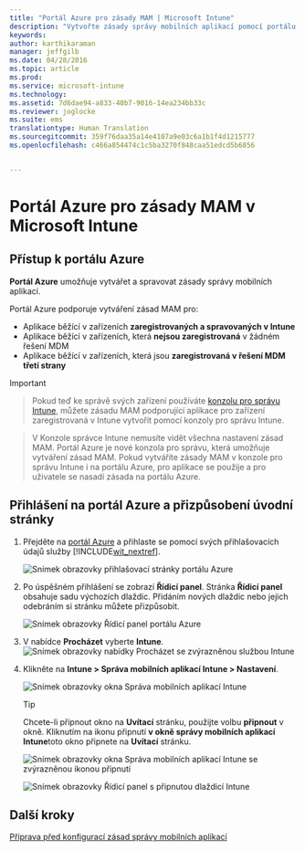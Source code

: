 ```yaml
---
title: "Portál Azure pro zásady MAM | Microsoft Intune"
description: "Vytvořte zásady správy mobilních aplikací pomocí portálu Azure. Zásady, které zde vytvoříte, lze použít na zařízení s registrací v Intune nebo bez ní."
keywords: 
author: karthikaraman
manager: jeffgilb
ms.date: 04/28/2016
ms.topic: article
ms.prod: 
ms.service: microsoft-intune
ms.technology: 
ms.assetid: 7d6dae94-a833-40b7-9016-14ea234bb33c
ms.reviewer: joglocke
ms.suite: ems
translationtype: Human Translation
ms.sourcegitcommit: 359f76daa35a14e4107a9e03c6a1b1f4d1215777
ms.openlocfilehash: c466a854474c1c5ba3270f848caa51edcd5b6856


---
```


# Portál Azure pro zásady MAM v Microsoft Intune
## Přístup k portálu Azure
**Portál Azure** umožňuje vytvářet a spravovat zásady správy mobilních aplikací.

Portál Azure podporuje vytváření zásad MAM pro:
- Aplikace běžící v zařízeních **zaregistrovaných a spravovaných v Intune**
- Aplikace běžící v zařízeních, která **nejsou zaregistrovaná** v žádném řešení MDM
- Aplikace běžící v zařízeních, která jsou **zaregistrovaná v řešení MDM třetí strany**

>[!IMPORTANT]

> Pokud teď ke správě svých zařízení používáte [konzolu pro správu Intune](configure-and-deploy-mobile-application-management-policies-in-the-microsoft-intune-console.md), můžete zásadu MAM podporující aplikace pro zařízení zaregistrovaná v Intune vytvořit pomocí konzoly pro správu Intune.

> V Konzole správce Intune nemusíte vidět všechna nastavení zásad MAM. Portál Azure je nové konzola pro správu, která umožňuje vytváření zásad MAM. Pokud vytváříte zásady MAM v konzole pro správu Intune i na portálu Azure, pro aplikace se použije a pro uživatele se nasadí zásada na portálu Azure.

## Přihlášení na portál Azure a přizpůsobení úvodní stránky

1.  Přejděte na [portál Azure](https://portal.azure.com) a přihlaste se pomocí svých přihlašovacích údajů služby [!INCLUDE[wit_nextref](../includes/wit_nextref_md.md)].

    ![Snímek obrazovky přihlašovací stránky portálu Azure](../media/AppManagement/AzurePortal_MAMSigninPage.png)

2.  Po úspěšném přihlášení se zobrazí **Řídicí panel**. Stránka **Řídicí panel** obsahuje sadu výchozích dlaždic. Přidáním nových dlaždic nebo jejich odebráním si stránku můžete přizpůsobit.

    ![Snímek obrazovky Řídicí panel portálu Azure](../media/AppManagement/AzurePortal_MAMStartboard_NoMAM.png)

3.  V nabídce **Procházet** vyberte **Intune**.![Snímek obrazovky nabídky Procházet se zvýrazněnou službou Intune](../media/AppManagement/AzurePortal_MAM_Browse_Intune.png)

4.  Klikněte na **Intune > Správa mobilních aplikací Intune > Nastavení**.

    ![Snímek obrazovky okna Správa mobilních aplikací Intune](../media/AppManagement/AzurePortal_MAM_Mainblade.png)

    > [!TIP]
    > Chcete-li připnout okno na **Uvítací** stránku, použijte volbu **připnout** v okně.  Kliknutím na ikonu připnutí **v okně správy mobilních aplikací Intune**toto okno připnete na **Uvítací** stránku.

    ![Snímek obrazovky okna Správa mobilních aplikací Intune se zvýrazněnou ikonou připnutí](../media/AppManagement/AzurePortal_MAM_PinBladeAction.png)

    ![Snímek obrazovky Řídicí panel s připnutou dlaždicí Intune](../media/AppManagement/AzurePortal_MAM_Startboard_withMAM.png)
## Další kroky
[Příprava před konfigurací zásad správy mobilních aplikací](get-ready-to-configure-mobile-app-management-policies-with-microsoft-intune.md)



<!--HONumber=Jul16_HO3-->


